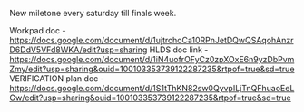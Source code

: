 New miletone every saturday till finals week.

Workpad doc - https://docs.google.com/document/d/1ujtrchoCa10RPnJetDQwQSAqohAnzrD6DdV5VFd8WKA/edit?usp=sharing
HLDS doc link - https://docs.google.com/document/d/1iN4uofrOFyCz0zpXOxE6n9yzDbPvmZmy/edit?usp=sharing&ouid=100103353739122287235&rtpof=true&sd=true
VERIFICATION plan doc - https://docs.google.com/document/d/1S1tThKN82sw0QyvpILjTnQFhuaoEeLGw/edit?usp=sharing&ouid=100103353739122287235&rtpof=true&sd=true
